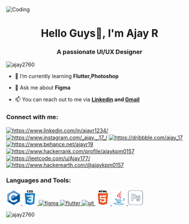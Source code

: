 <img  align="center" alt="Coding" width="950" height="350" src="https://user-images.githubusercontent.com/74038190/225813708-98b745f2-7d22-48cf-9150-083f1b00d6c9.gif">
<h1 align="center">Hello Guys👋, I'm Ajay R</h1>
<h3 align="center">A passionate UI/UX Designer </h3>


<p align="left"> <img src="https://komarev.com/ghpvc/?username=ajay2760&label=Profile%20views&color=0e75b6&style=flat" alt="ajay2760" /> </p>

- 🌱 I’m currently learning **Flutter,Photoshop**

- 💬 Ask me about **Figma**

- 📫 You can reach out to me via  **[Linkedin](https://www.linkedin.com/in/ajay-r-b719182a4/) and <a href="mailto:ajaykpm0157@gmail.com">Gmail</a>**

<h3 align="left">Connect with me:</h3>
<p align="left">
<a href="https://www.linkedin.com/in/ajayr1234/" target="blank"><img align="center" src="https://raw.githubusercontent.com/rahuldkjain/github-profile-readme-generator/master/src/images/icons/Social/linked-in-alt.svg" alt="https://www.linkedin.com/in/ajayr1234/" height="30" width="40" /></a>
<a href="https://www.instagram.com/_ajay._.17_/" target="blank"><img align="center" src="https://raw.githubusercontent.com/rahuldkjain/github-profile-readme-generator/master/src/images/icons/Social/instagram.svg" alt="https://www.instagram.com/_ajay._.17_/" height="30" width="40" /></a>
<a href="https://dribbble.com/https://dribbble.com/ajay_17" target="blank"><img align="center" src="https://raw.githubusercontent.com/rahuldkjain/github-profile-readme-generator/master/src/images/icons/Social/dribbble.svg" alt="https://dribbble.com/ajay_17" height="30" width="40" /></a>
<a href="https://www.behance.net/zeuse-sports" target="blank"><img align="center" src="https://raw.githubusercontent.com/rahuldkjain/github-profile-readme-generator/master/src/images/icons/Social/behance.svg" alt="https://www.behance.net/ajayr19" height="30" width="40" /></a>
<a href="https://www.hackerrank.com/profile/ajaykpm0157" target="blank"><img align="center" src="https://raw.githubusercontent.com/rahuldkjain/github-profile-readme-generator/master/src/images/icons/Social/hackerrank.svg" alt="https://www.hackerrank.com/profile/ajaykpm0157" height="30" width="40" /></a>
<a href="https://leetcode.com/u/Ajay177/" target="blank"><img align="center" src="https://raw.githubusercontent.com/rahuldkjain/github-profile-readme-generator/master/src/images/icons/Social/leet-code.svg" alt="https://leetcode.com/u/Ajay177/" height="30" width="40" /></a>
<a href="https://www.hackerearth.com/https://www.hackerearth.com/@ajaykpm0157" target="blank"><img align="center" src="https://raw.githubusercontent.com/rahuldkjain/github-profile-readme-generator/master/src/images/icons/Social/hackerearth.svg" alt="https://www.hackerearth.com/@ajaykpm0157" height="30" width="40" /></a>
</p>

<h3 align="left">Languages and Tools:</h3>
<p align="left"> <a href="https://www.cprogramming.com/" target="_blank" rel="noreferrer"> <img src="https://raw.githubusercontent.com/devicons/devicon/master/icons/c/c-original.svg" alt="c" width="40" height="40"/> </a> <a href="https://www.w3schools.com/css/" target="_blank" rel="noreferrer"> <img src="https://raw.githubusercontent.com/devicons/devicon/master/icons/css3/css3-original-wordmark.svg" alt="css3" width="40" height="40"/> </a> <a href="https://www.figma.com/" target="_blank" rel="noreferrer"> <img src="https://www.vectorlogo.zone/logos/figma/figma-icon.svg" alt="figma" width="40" height="40"/> </a> <a href="https://flutter.dev" target="_blank" rel="noreferrer"> <img src="https://www.vectorlogo.zone/logos/flutterio/flutterio-icon.svg" alt="flutter" width="40" height="40"/> </a> <a href="https://git-scm.com/" target="_blank" rel="noreferrer"> <img src="https://www.vectorlogo.zone/logos/git-scm/git-scm-icon.svg" alt="git" width="40" height="40"/> </a> <a href="https://www.w3.org/html/" target="_blank" rel="noreferrer"> <img src="https://raw.githubusercontent.com/devicons/devicon/master/icons/html5/html5-original-wordmark.svg" alt="html5" width="40" height="40"/> </a> <a href="https://www.java.com" target="_blank" rel="noreferrer"> <img src="https://raw.githubusercontent.com/devicons/devicon/master/icons/java/java-original.svg" alt="java" width="40" height="40"/> </a> <a href="https://www.photoshop.com/en" target="_blank" rel="noreferrer"> <img src="https://raw.githubusercontent.com/devicons/devicon/master/icons/photoshop/photoshop-line.svg" alt="photoshop" width="40" height="40"/> </a> </p>

<p><img align="left" src="https://github-readme-stats.vercel.app/api/top-langs?username=ajay2760&show_icons=true&locale=en&layout=compact" alt="ajay2760" /></p>
